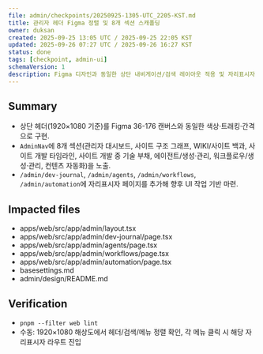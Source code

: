 ```yaml
---
file: admin/checkpoints/20250925-1305-UTC_2205-KST.md
title: 관리자 헤더 Figma 정렬 및 8개 섹션 스캐폴딩
owner: duksan
created: 2025-09-25 13:05 UTC / 2025-09-25 22:05 KST
updated: 2025-09-26 07:27 UTC / 2025-09-26 16:27 KST
status: done
tags: [checkpoint, admin-ui]
schemaVersion: 1
description: Figma 디자인과 동일한 상단 내비게이션/검색 레이아웃 적용 및 자리표시자 라우트 생성 현황 기록
---
```


## Summary

- 상단 헤더(1920×1080 기준)를 Figma 36-176 캔버스와 동일한 색상·트래킹·간격으로 구현.
- `AdminNav`에 8개 섹션(관리자 대시보드, 사이트 구조 그래프, WIKI/사이트 백과, 사이트 개발 타임라인, 사이트 개발 중 기술 부채, 에이전트/생성·관리, 워크플로우/생성·관리, 컨텐츠 자동화)을 노출.
- `/admin/dev-journal`, `/admin/agents`, `/admin/workflows`, `/admin/automation`에 자리표시자 페이지를 추가해 향후 UI 작업 기반 마련.

## Impacted files

- apps/web/src/app/admin/layout.tsx
- apps/web/src/app/admin/dev-journal/page.tsx
- apps/web/src/app/admin/agents/page.tsx
- apps/web/src/app/admin/workflows/page.tsx
- apps/web/src/app/admin/automation/page.tsx
- basesettings.md
- admin/design/README.md

## Verification

- `pnpm --filter web lint`
- 수동: 1920×1080 해상도에서 헤더/검색/메뉴 정렬 확인, 각 메뉴 클릭 시 해당 자리표시자 라우트 진입
